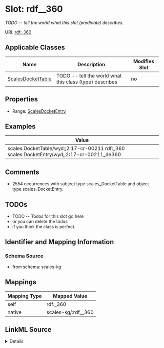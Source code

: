 

# Slot: rdf__360


_TODO -- tell the world what this slot (predicate) describes._





URI: [rdf:_360](http://www.w3.org/1999/02/22-rdf-syntax-ns#_360)



<!-- no inheritance hierarchy -->





## Applicable Classes

| Name | Description | Modifies Slot |
| --- | --- | --- |
| [ScalesDocketTable](../classes/ScalesDocketTable.md) | TODO -- tell the world what this class (type) describes |  no  |







## Properties

* Range: [ScalesDocketEntry](../classes/ScalesDocketEntry.md)






## Examples

| Value |
| --- |
| scales:DocketTable/wyd;;2:17-cr-00211 rdf:_360 scales:DocketEntry/wyd;;2:17-cr-00211_de360 |

## Comments

* 2554 occurrences with subject type scales_DocketTable and object type scales_DocketEntry.

## TODOs

* TODO -- Todos for this slot go here
* or you can delete the todos
* if you think the class is perfect.

## Identifier and Mapping Information







### Schema Source


* from schema: scales-kg




## Mappings

| Mapping Type | Mapped Value |
| ---  | ---  |
| self | rdf:_360 |
| native | scales-kg/:rdf__360 |




## LinkML Source

<details>
```yaml
name: rdf__360
description: TODO -- tell the world what this slot (predicate) describes.
todos:
- TODO -- Todos for this slot go here
- or you can delete the todos
- if you think the class is perfect.
comments:
- 2554 occurrences with subject type scales_DocketTable and object type scales_DocketEntry.
examples:
- value: scales:DocketTable/wyd;;2:17-cr-00211 rdf:_360 scales:DocketEntry/wyd;;2:17-cr-00211_de360
from_schema: scales-kg
rank: 1000
slot_uri: rdf:_360
alias: rdf__360
domain_of:
- scales_DocketTable
range: scales_DocketEntry

```
</details>